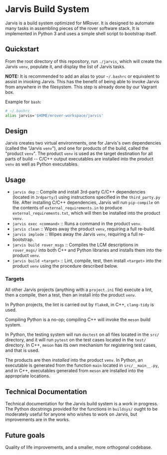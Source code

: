 # Jarvis Build System

Jarvis is a build system optimized for MRover. It is designed to automate many
tasks in assembling pieces of the rover software stack. It is implemented in
Python 3 and uses a simple shell script to bootstrap itself.

## Quickstart

From the root directory of this repository, run `./jarvis`, which will create
the Jarvis `venv`, populate it, and display the list of Jarvis tasks.

**NOTE:** It is recommended to add an alias to your `~/.bashrc` or equivalent
to assist in invoking Jarvis. This has the benefit of being able to invoke
Jarvis from anywhere in the filesystem. This step is already done by our
Vagrant box.

Example for `bash`:

```sh
# ~/.bashrc
alias jarvis='$HOME/mrover-workspace/jarvis'
```

## Design

Jarvis creates two virtual environments, one for Jarvis's own dependencies
(called the "Jarvis `venv`"), and one for products of the build, called the
"product `venv`". The product `venv` is used as the target destination for
all parts of build -- C/C++ output executables are installed into the product
`venv` as well as Python executables.

## Usage

- `jarvis dep` :: Compile and install 3rd-party C/C++ dependencies (located 
  in `3rdparty/`) using instructions specified in the `third_party.py` file.
  After installing C/C++ dependencies, Jarvis will run `pip-compile` on the
  contents of `external_requirements.in` to produce
  `external_requirements.txt`, which will then be installed into the product
  `venv`.
- `jarvis exec <command>` :: Runs a command in the product `venv`.
- `jarvis clean` :: Wipes away the product `venv`, requiring a full re-build.
- `jarvis implode` :: Wipes away the Jarvis `venv`, requiring a full re-bootstrap.
- `jarvis build rover_msgs` :: Compiles the LCM descriptions in `rover_msgs/`
  into both C++ and Python libraries and installs them into the product `venv`.
- `jarvis build <target>` :: Lint, compile, test, then install `<target>` into
  the product `venv` using the procedure described below.

### Targets

All other Jarvis projects (anything with a `project.ini` file) execute a lint,
then a compile, then a test, then an install into the product `venv`. 

In Python projects, the lint is carried out by `flake8`, in C++, `clang-tidy` 
is used.

Compiling Python is a no-op; compiling C++ will invoke the `meson` build
system. 

In Python, the testing system will run `doctest` on all files located in the
`src/` directory, and it will run `pytest` on the test cases located in the
`test/` directory. In C++, `meson` has its own mechanism for registering test
cases, and that is used.

The products are then *installed* into the product `venv`. In Python, an
executable is generated from the function `main` located in `src/__main__.py`,
and in C++, executables generated from `meson` are installed into the
appropriate locations.

## Technical Documentation

Technical documentation for the Jarvis build system is a work in progress. The
Python docstrings provided for the functions in `buildsys/` ought to be
moderately useful for anyone who wishes to work on Jarvis, but improvements are
in the works.

## Future goals

Quality of life improvements, and a smaller, more orthogonal codebase.
